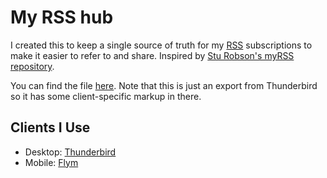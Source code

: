 # My RSS hub

I created this to keep a single source of truth for my [RSS](https://en.wikipedia.org/wiki/RSS
) subscriptions to make it easier to refer to and share. Inspired by [Stu Robson's myRSS repository](https://github.com/sturobson/myRSS).

You can find the file [here](subscriptions.opml). Note that this is just an export from Thunderbird so it has some client-specific markup in there.

## Clients I Use

- Desktop: [Thunderbird](https://www.thunderbird.net/)
- Mobile: [Flym](https://github.com/FredJul/Flym)
